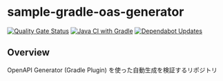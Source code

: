 # sample-gradle-oas-generator

[![Quality Gate Status](https://sonarcloud.io/api/project_badges/measure?project=bl-semba-ryuichiro_sample-gradle-oas-generator&metric=alert_status)](https://sonarcloud.io/summary/new_code?id=bl-semba-ryuichiro_sample-gradle-oas-generator) [![Java CI with Gradle](https://github.com/bl-semba-ryuichiro/sample-gradle-oas-generator/actions/workflows/build.yaml/badge.svg)](https://github.com/bl-semba-ryuichiro/sample-gradle-oas-generator/actions/workflows/build.yaml) [![Dependabot Updates](https://github.com/bl-semba-ryuichiro/sample-gradle-oas-generator/actions/workflows/dependabot/dependabot-updates/badge.svg)](https://github.com/bl-semba-ryuichiro/sample-gradle-oas-generator/actions/workflows/dependabot/dependabot-updates)

## Overview

OpenAPI Generator (Gradle Plugin) を使った自動生成を検証するリポジトリ
